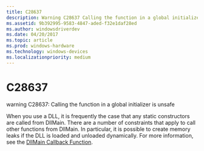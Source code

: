 ```yaml
---
title: C28637
description: Warning C28637 Calling the function in a global initializer is unsafe.
ms.assetid: 9b392995-9583-4847-aded-f32e1daf28ed
ms.author: windowsdriverdev
ms.date: 04/20/2017
ms.topic: article
ms.prod: windows-hardware
ms.technology: windows-devices
ms.localizationpriority: medium
---
```


# C28637


warning C28637: Calling the function in a global initializer is unsafe

When you use a DLL, it is frequently the case that any static constructors are called from DllMain. There are a number of constraints that apply to call other functions from DllMain. In particular, it is possible to create memory leaks if the DLL is loaded and unloaded dynamically. For more information, see the [DllMain Callback Function](http://go.microsoft.com/fwlink/p/?linkid=133876).

 

 





